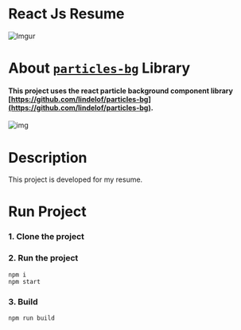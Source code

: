# React Js Resume

<!-- ### [LIVE DEMO](https://nordicgiant2.github.io/react-nice-resume-page/index.html) -->

![Imgur](https://i.imgur.com/LPys69t.png)

# About [`particles-bg`](https://github.com/lindelof/particles-bg) Library

#### This project uses the react particle background component library [https://github.com/lindelof/particles-bg](https://github.com/lindelof/particles-bg).

![img](https://github.com/lindelof/particles-bg/raw/master/image/03.jpg?raw=true)

# Description

This project is developed for my resume.

# Run Project

### 1. Clone the project

### 2. Run the project

```shell
npm i
npm start
```

### 3. Build

```shell
npm run build
```
